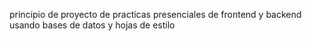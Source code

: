 principio de proyecto de practicas presenciales de frontend y backend usando bases de datos y hojas de estilo